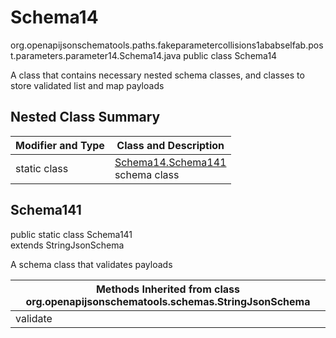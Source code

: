 # Schema14
org.openapijsonschematools.paths.fakeparametercollisions1ababselfab.post.parameters.parameter14.Schema14.java
public class Schema14

A class that contains necessary nested schema classes, and classes to store validated list and map payloads

## Nested Class Summary
| Modifier and Type | Class and Description |
| ----------------- | ---------------------- |
| static class | [Schema14.Schema141](#schema141)<br> schema class |

## Schema141
public static class Schema141<br>
extends StringJsonSchema

A schema class that validates payloads

| Methods Inherited from class org.openapijsonschematools.schemas.StringJsonSchema |
| ------------------------------------------------------------------ |
| validate                                                           |
